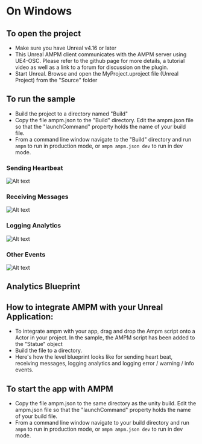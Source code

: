 # On Windows

## To open the project
* Make sure you have Unreal v4.16 or later
* This Unreal AMPM client communicates with the AMPM server using UE4-OSC. Please refer to the github page for more details, a tutorial video as well as a link to a forum for discussion on the plugin.
* Start Unreal. Browse and open the MyProject.uproject file (Unreal Project) from the "Source" folder

## To run the sample
* Build the project to a directory named "Build"
* Copy the file ampm.json to the "Build" directory. Edit the ampm.json file so that the "launchCommand" property holds the name of your build file.
* From a command line window navigate to the "Build" directory and run `ampm` to run in production mode, or `ampm ampm.json dev` to run in dev mode.

### Sending Heartbeat
![Alt text](https://github.com/stimulant/ampm/blob/master/samples/Unreal/Images/heart.PNG?raw=true "Sending Heartbeat Blueprint")

### Receiving Messages
![Alt text](https://github.com/stimulant/ampm/blob/master/samples/Unreal/Images/receiving.PNG?raw=true "Sending Heartbeat Blueprint")

### Logging Analytics
![Alt text](https://github.com/stimulant/ampm/blob/master/samples/Unreal/Images/analytics.PNG?raw=true "Logging Analytics Blueprint")

### Other Events
![Alt text](https://github.com/stimulant/ampm/blob/master/samples/Unreal/Images/otherevents.PNG?raw=true "Logging Other Events Blueprint")



## Analytics Blueprint

## How to integrate AMPM with your Unreal Application:
* To integrate ampm with your app, drag and drop the Ampm script onto a Actor in your project. In the sample, the AMPM script has been added to the "Statue" object
* Build the file to a directory.
* Here's how the level blueprint looks like for sending heart beat, receiving messages, logging analytics and logging error / warning / info events.


## To start the app with AMPM
* Copy the file ampm.json to the same directory as the unity build. Edit the ampm.json file so that the "launchCommand" property holds the name of your build file.
* From a command line window navigate to your build directory and run `ampm` to run in production mode, or `ampm ampm.json dev` to run in dev mode.
